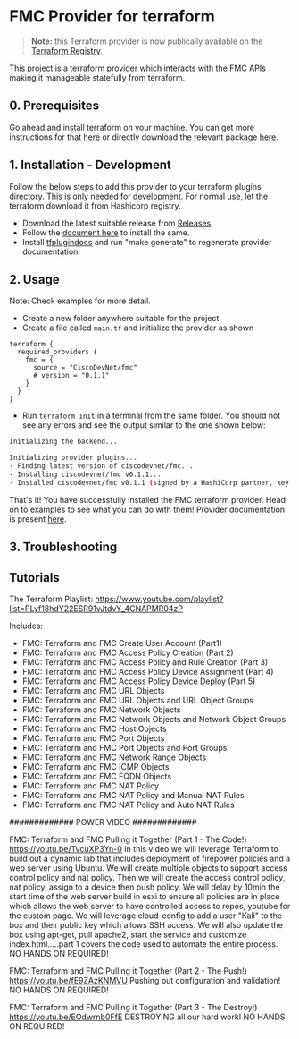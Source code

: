 # FMC Provider for terraform

> **Note:** this Terraform provider is now publically available on the [Terraform Registry](https://registry.terraform.io/providers/CiscoDevNet/fmc/latest).

This project is a terraform provider which interacts with the FMC APIs making it manageable statefully from terraform.

## 0. Prerequisites

Go ahead and install terraform on your machine. You can get more instructions for that [here](https://learn.hashicorp.com/tutorials/terraform/install-cli) or directly download the relevant package [here](https://www.terraform.io/downloads.html).

## 1. Installation - Development

Follow the below steps to add this provider to your terraform plugins directory. This is only needed for development. For normal use, let the terraform download it from Hashicorp registry.

- Download the latest suitable release from [Releases](https://github.com/CiscoDevNet/terraform-provider-fmc/releases/latest).
- Follow the [document here](https://www.terraform.io/docs/cli/config/config-file.html#provider-installation) to install the same.
- Install [tfplugindocs](https://github.com/hashicorp/terraform-plugin-docs) and run "make generate" to regenerate provider documentation. 

## 2. Usage

Note: Check examples for more detail.

- Create a new folder anywhere suitable for the project
- Create a file called `main.tf` and initialize the provider as shown

```hcl
terraform {
  required_providers {
    fmc = {
      source = "CiscoDevNet/fmc"
      # version = "0.1.1"
    }
  }
}
```

- Run `terraform init` in a terminal from the same folder. You should not see any errors and see the output similar to the one shown below:

```bash
Initializing the backend...

Initializing provider plugins...
- Finding latest version of ciscodevnet/fmc...
- Installing ciscodevnet/fmc v0.1.1...
- Installed ciscodevnet/fmc v0.1.1 (signed by a HashiCorp partner, key ID 6EC4A79DAB7CB6D0)
```

That's it! You have successfully installed the FMC terraform provider. Head on to examples to see what you can do with them!
Provider documentation is present [here](https://registry.terraform.io/providers/CiscoDevNet/fmc/latest/docs).

## 3. Troubleshooting



## Tutorials

The Terraform Playlist: https://www.youtube.com/playlist?list=PLyf18hdY22ESR91vJtdvY_4CNAPMR04zP 

Includes: 
- FMC: Terraform and FMC Create User Account (Part1)
- FMC: Terraform and FMC Access Policy Creation (Part 2)
- FMC: Terraform and FMC Access Policy and Rule Creation (Part 3)
- FMC: Terraform and FMC Access Policy Device Assignment (Part 4)
- FMC: Terraform and FMC Access Policy Device Deploy (Part 5)
- FMC: Terraform and FMC URL Objects
- FMC: Terraform and FMC URL Objects and URL Object Groups
- FMC: Terraform and FMC Network Objects
- FMC: Terraform and FMC Network Objects and Network Object Groups
- FMC: Terraform and FMC Host Objects
- FMC: Terraform and FMC Port Objects 
- FMC: Terraform and FMC Port Objects and Port Groups
- FMC: Terraform and FMC Network Range Objects
- FMC: Terraform and FMC ICMP Objects
- FMC: Terraform and FMC FQDN Objects
- FMC: Terraform and FMC NAT Policy
- FMC: Terraform and FMC NAT Policy and Manual NAT Rules 
- FMC: Terraform and FMC NAT Policy and Auto NAT Rules

############# POWER VIDEO #############

FMC: Terraform and FMC Pulling it Together (Part 1 - The Code!) https://youtu.be/TvcuXP3Yn-0 
In this video we will leverage Terraform to build out a dynamic lab that includes deployment of firepower policies and a web server using Ubuntu. We will create multiple objects to support access control policy and nat policy. Then we will create the access control policy, nat policy, assign to a device then push policy. We will delay by 10min the start time of the web server build in esxi to ensure all policies are in place which allows the web server to have controlled access to repos, youtube for the custom page. We will leverage cloud-config to add a user "Kali" to the box and their public key which allows SSH access. We will also update the box using apt-get, pull apache2, start the service and customize index.html.....part 1 covers the code used to automate the entire process. NO HANDS ON REQUIRED! 

FMC: Terraform and FMC Pulling it Together (Part 2 - The Push!) https://youtu.be/fE9ZAzKNMVU 
Pushing out configuration and validation! NO HANDS ON REQUIRED! 


FMC: Terraform and FMC Pulling it Together (Part 3 - The Destroy!) https://youtu.be/EOdwrnb0FfE 
DESTROYING all our hard work! NO HANDS ON REQUIRED!
